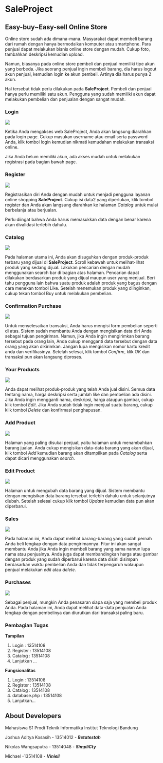 # SaleProject
Easy-buy~Easy-sell Online Store
------
Online store sudah ada dimana-mana. Masyarakat dapat membeli barang dari rumah dengan hanya bermodalkan komputer atau smartphone. Para penjual dapat melakukan bisnis online store dengan mudah. Cukup foto, tambahkan deskripsi kemudian upload.

Namun, biasanya pada online store pembeli dan penjual memiliki tipe akun yang berbeda. Jika seorang penjual ingin membeli barang, dia harus logout akun penjual, kemudian login ke akun pembeli. Artinya dia harus punya 2 akun.

Hal tersebut tidak perlu dilakukan pada **SaleProject**. Pembeli dan penjual hanya perlu memiliki satu akun. Pengguna yang sudah memiliki akun dapat melakukan pembelian dan penjualan dengan sangat mudah.

### Login

![](readme_images/login.jpg)

Ketika Anda mengakses web SaleProject, Anda akan langsung diarahkan pada login page. Cukup masukan username atau email serta password Anda, klik tombol login kemudian nikmati kemudahan melakukan transaksi online.

Jika Anda belum memiliki akun, ada akses mudah untuk melakukan registrasi pada bagian bawah page.

### Register

![](readme_images/register.jpg)

Registrasikan diri Anda dengan mudah untuk menjadi pengguna layanan online shopping **SaleProject**.
Cukup isi data2 yang diperlukan, klik tombol register dan Anda akan langsung diarahkan ke halaman *Catalog* untuk mulai berbelanja atau berjualan.

Perlu diingat bahwa Anda harus memasukkan data dengan benar karena akan divalidasi terlebih dahulu.

### Catalog

![](readme_images/catalog.jpg)

Pada halaman utama ini, Anda akan disuguhkan dengan produk-produk terbaru yang dijual di **SaleProject**.
Scroll kebawah untuk melihat-lihat produk yang sedang dijual.
Lakukan pencarian dengan mudah menggunakan search bar di bagian atas halaman. Pencarian dapat dilakukan berdasarkan produk yang dijual maupun user yang menjual.
Beri tahu pengguna lain bahwa suatu produk adalah produk yang bagus dengan cara menekan tombol Like.
Setelah menemukan produk yang diinginkan, cukup tekan tombol Buy untuk melakukan pembelian.

### Confirmation Purchase

![](readme_images/confirmation_purchase.jpg)

Untuk menyelesaikan transaksi, Anda harus mengisi form pembelian seperti di atas. Sistem sudah membantu Anda dengan mengisikan data diri Anda sebagai tujuan pengiriman. Namun, jika Anda ingin mengirimkan barang tersebut pada orang lain, Anda cukup mengganti data tersebut dengan data orang yang akan dikirimkan.
Jangan lupa mengisikan nomor kartu kredit anda dan verifikasinya. Setelah selesai, klik tombol *Confirm*, klik *OK* dan transaksi pun akan langsung diproses.

### Your Products

![](readme_images/yourproduct.jpg)

Anda dapat melihat produk-produk yang telah Anda jual disini. Semua data tentang nama, harga deskripsi serta jumlah like dan pembelian ada disini.
Jika Anda ingin mengganti nama, deskripsi, harga ataupun gambar, cukup klik tombol *Edit*.
Jika Anda sudah tidak ingin menjual suatu barang, cukup klik tombol *Delete* dan konfirmasi penghapusan.

### Add Product

![](readme_images/add_product.jpg)

Halaman yang paling disukai penjual, yaitu halaman untuk menambahkan barang jualan.
Anda cukup mengisikan data-data barang yang akan dijual, klik tombol *Add* kemudian barang akan ditampilkan pada *Catalog* serta dapat dicari menggunakan *search*.

### Edit Product

![](readme_images/edit_product.jpg)

Halaman untuk mengubah data barang yang dijual. Sistem membantu dengan mengisikan data barang tersebut terlebih dahulu untuk selanjutnya diubah.
Setelah selesai cukup klik tombol *Update* kemudian data pun akan diperbarui.

### Sales

![](readme_images/sales.jpg)

Pada halaman ini, Anda dapat melihat barang-barang yang sudah pernah Anda beli lengkap dengan data pengirimannya.
Fitur ini akan sangat membantu Anda jika Anda ingin membeli barang yang sama namun lupa nama atau penjualnya.
Anda juga dapat membandingkan harga atau gambar dengan produk yang sudah diperbarui karena data disini disimpan berdasarkan waktu pembelian Anda dan tidak terpengaruh walaupun penjual melakukan *edit* atau *delete*.

### Purchases

![](readme_images/purchases.jpg)

Sebagai penjual, mungkin Anda penasaran siapa saja yang membeli produk Anda. Pada halaman ini, Anda dapat melihat data-data penjualan Anda lengkap dengan pembelinya dan diurutkan dari transaksi paling baru.

### Pembagian Tugas

**Tampilan**
1. Login : 13514108
2. Register : 13514108
3. Catalog : 13514108
4. Lanjutkan ...

**Fungsionalitas**
1. Login : 13514108
2. Register : 13514108
3. Catalog : 13514108
4. database.php : 13514108
5. Lanjutkan...

## About Developers
Mahasiswa S1 Prodi Teknik Informatika Institut Teknologi Bandung

Joshua Aditya Kosasih - 13514012 - ***Betatestah***

Nikolas Wangsaputra - 13514048 - ***SimpliCty***

Michael -13514108 - ***Viniell***

